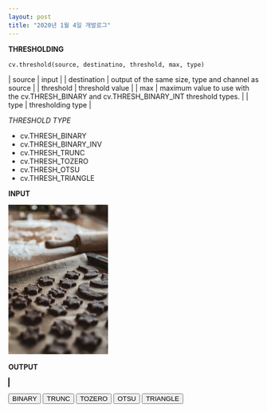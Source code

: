 ```yaml
---
layout: post
title: "2020년 1월 4일 개발로그"
---
```


__THRESHOLDING__

```
cv.threshold(source, destinatino, threshold, max, type)
```

| source      | input |
| destination | output of the same size, type and channel as source |
| threshold   | threshold value |
| max         | maximum value to use with the cv.THRESH_BINARY and cv.THRESH_BINARY_INT threshold types. |
| type        | thresholding type |

_THRESHOLD TYPE_

- cv.THRESH_BINARY
- cv.THRESH_BINARY_INV
- cv.THRESH_TRUNC
- cv.THRESH_TOZERO
- cv.THRESH_OTSU
- cv.THRESH_TRIANGLE

__INPUT__

<img width="200" id="input" src="/assets/images/first.jpg">

__OUTPUT__

<canvas id="output" style="border: 1px solid #000000;"></canvas>

<script>
  function thresholding(type) {
    let o = document.getElementById('input');
    document.getElementById('output').width = o.clientWidth;
    document.getElementById('output').height = o.clientHeight;
    let source = cv.imread('input');
    cv.cvtColor(source, source, cv.COLOR_RGBA2GRAY);
    let destination = new cv.Mat();
    cv.threshold(source, destination, 155, 256, type);
    cv.imshow('output', destination);
    source.delete();
    destination.delete();
  }
  dispatch(() => thresholding(cv.THRESH_BINARY));
</script>

<button onclick="dispatch(() => thresholding(cv.THRESH_BINARY))">BINARY</button>
<button onclick="dispatch(() => thresholding(cv.THRESH_TRUNC))">TRUNC</button>
<button onclick="dispatch(() => thresholding(cv.THRESH_TOZERO))">TOZERO</button>
<button onclick="dispatch(() => thresholding(cv.THRESH_OTSU))">OTSU</button>
<button onclick="dispatch(() => thresholding(cv.THRESH_TRIANGLE))">TRIANGLE</button>
